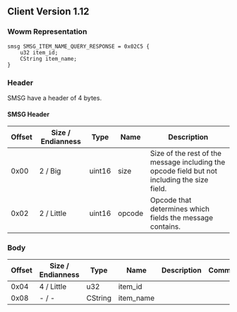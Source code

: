 ## Client Version 1.12

### Wowm Representation
```rust,ignore
smsg SMSG_ITEM_NAME_QUERY_RESPONSE = 0x02C5 {
    u32 item_id;
    CString item_name;
}
```
### Header
SMSG have a header of 4 bytes.

#### SMSG Header
| Offset | Size / Endianness | Type   | Name   | Description |
| ------ | ----------------- | ------ | ------ | ----------- |
| 0x00   | 2 / Big           | uint16 | size   | Size of the rest of the message including the opcode field but not including the size field.|
| 0x02   | 2 / Little        | uint16 | opcode | Opcode that determines which fields the message contains.|

### Body

| Offset | Size / Endianness | Type | Name | Description | Comment |
| ------ | ----------------- | ---- | ---- | ----------- | ------- |
| 0x04 | 4 / Little | u32 | item_id |  |  |
| 0x08 | - / - | CString | item_name |  |  |

